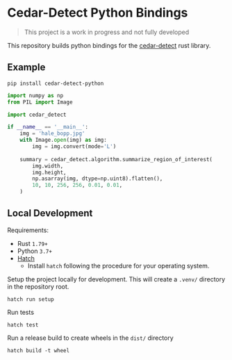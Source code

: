 # Cedar-Detect Python Bindings

> This project is a work in progress and not fully developed

This repository builds python bindings for the [cedar-detect](https://github.com/smroid/cedar-detect) rust library.

## Example

```shell
pip install cedar-detect-python
```

```python
import numpy as np
from PIL import Image

import cedar_detect

if __name__ == '__main__':
    img = 'hale_bopp.jpg'
    with Image.open(img) as img:
        img = img.convert(mode='L')
    
    summary = cedar_detect.algorithm.summarize_region_of_interest(
        img.width,
        img.height,
        np.asarray(img, dtype=np.uint8).flatten(),
        10, 10, 256, 256, 0.01, 0.01,
    )
```

## Local Development

Requirements:

- Rust `1.79+`
- Python `3.7+`
- [Hatch](https://hatch.pypa.io/latest/install/)
  - Install `hatch` following the procedure for your operating system.

Setup the project locally for development. 
This will create a `.venv/` directory in the repository root.
```shell
hatch run setup
```

Run tests

```shell
hatch test
```

Run a release build to create wheels in the `dist/` directory

```shell
hatch build -t wheel
```